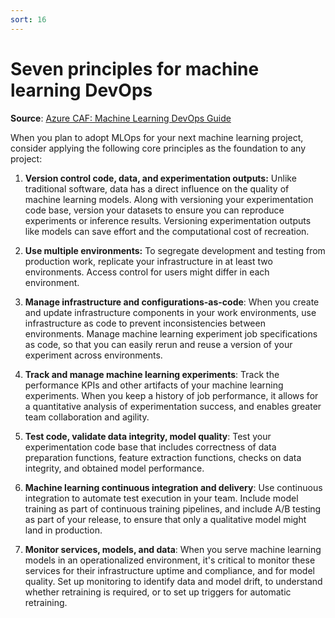 ```yaml
---
sort: 16
---
```

# Seven principles for machine learning DevOps

**Source**: [Azure CAF: Machine Learning DevOps Guide](https://docs.microsoft.com/en-us/azure/cloud-adoption-framework/ready/azure-best-practices/ai-machine-learning-mlops#machine-learning-devops-mlops-best-practices-with-azure-machine-learning)

When you plan to adopt MLOps for your next machine learning project, consider applying the following core principles as the foundation to any project:

1. **Version control code, data, and experimentation outputs:** Unlike traditional software, data has a direct influence on the quality of machine learning models. Along with versioning your experimentation code base, version your datasets to ensure you can reproduce experiments or inference results. Versioning experimentation outputs like models can save effort and the computational cost of recreation.

2. **Use multiple environments:** To segregate development and testing from production work, replicate your infrastructure in at least two environments. Access control for users might differ in each environment.

3. **Manage infrastructure and configurations-as-code**: When you create and update infrastructure components in your work environments, use infrastructure as code to prevent inconsistencies between environments. Manage machine learning experiment job specifications as code, so that you can easily rerun and reuse a version of your experiment across environments.

4. **Track and manage machine learning experiments**: Track the performance KPIs and other artifacts of your machine learning experiments. When you keep a history of job performance, it allows for a quantitative analysis of experimentation success, and enables greater team collaboration and agility.

5. **Test code, validate data integrity, model quality**: Test your experimentation code base that includes correctness of data preparation functions, feature extraction functions, checks on data integrity, and obtained model performance.

6. **Machine learning continuous integration and delivery**: Use continuous integration to automate test execution in your team. Include model training as part of continuous training pipelines, and include A/B testing as part of your release, to ensure that only a qualitative model might land in production.

7. **Monitor services, models, and data**: When you serve machine learning models in an operationalized environment, it's critical to monitor these services for their infrastructure uptime and compliance, and for model quality. Set up monitoring to identify data and model drift, to understand whether retraining is required, or to set up triggers for automatic retraining.